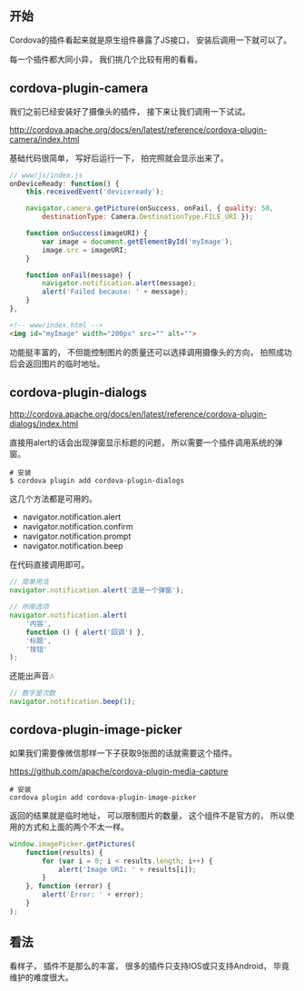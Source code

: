 ## 开始
Cordova的插件看起来就是原生组件暴露了JS接口，
安装后调用一下就可以了。

每一个插件都大同小异，
我们挑几个比较有用的看看。

## cordova-plugin-camera

我们之前已经安装好了摄像头的插件，
接下来让我们调用一下试试。

http://cordova.apache.org/docs/en/latest/reference/cordova-plugin-camera/index.html

基础代码很简单，
写好后运行一下，
拍完照就会显示出来了。
```js
// www/js/index.js
onDeviceReady: function() {
    this.receivedEvent('deviceready');

    navigator.camera.getPicture(onSuccess, onFail, { quality: 50,
        destinationType: Camera.DestinationType.FILE_URI });

    function onSuccess(imageURI) {
        var image = document.getElementById('myImage');
        image.src = imageURI;
    }

    function onFail(message) {
        navigator.notification.alert(message);
        alert('Failed because: ' + message);
    }
},
```

```html
<!-- www/index.html -->
<img id="myImage" width="200px" src="" alt="">
```

功能挺丰富的，
不但能控制图片的质量还可以选择调用摄像头的方向，
拍照成功后会返回图片的临时地址。

## cordova-plugin-dialogs

http://cordova.apache.org/docs/en/latest/reference/cordova-plugin-dialogs/index.html

直接用alert的话会出现弹窗显示标题的问题，
所以需要一个插件调用系统的弹窗。

```shell
# 安装
$ cordova plugin add cordova-plugin-dialogs
```

这几个方法都是可用的。
 - navigator.notification.alert
 - navigator.notification.confirm
 - navigator.notification.prompt
 - navigator.notification.beep

在代码直接调用即可。

```js
// 简单用法
navigator.notification.alert('这是一个弹窗');

// 所用选项
navigator.notification.alert(
    '内容',
    function () { alert('回调') },
    '标题',
    '按钮'
);
```

还能出声音🎶

```js
// 数字是次数
navigator.notification.beep(1);
```

## cordova-plugin-image-picker

如果我们需要像微信那样一下子获取9张图的话就需要这个插件。

https://github.com/apache/cordova-plugin-media-capture

```shell
# 安装
cordova plugin add cordova-plugin-image-picker
```

返回的结果就是临时地址，
可以限制图片的数量，
这个组件不是官方的，
所以使用的方式和上面的两个不太一样。

```js
window.imagePicker.getPictures(
    function(results) {
        for (var i = 0; i < results.length; i++) {
            alert('Image URI: ' + results[i]);
        }
    }, function (error) {
        alert('Error: ' + error);
    }
);
```

## 看法
看样子，
插件不是那么的丰富，
很多的插件只支持IOS或只支持Android，
毕竟维护的难度很大。
